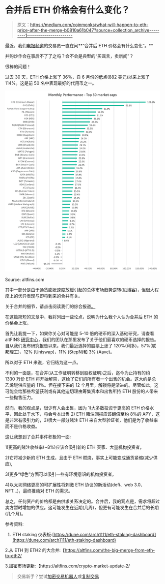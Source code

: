# 合并后 ETH 价格会有什么变化？

> 原文：<https://medium.com/coinmonks/what-will-happen-to-eth-price-after-the-merge-b0810a61b047?source=collection_archive---------1----------------------->

最近，我们[电报频道](https://t.me/altfinsofficialchat)的交易员一直在问**“合并后 ETH 价格会有什么变化”。**

并购炒作会在事后不了了之吗？会不会是典型的“买谣言，卖新闻”？

很棒的问题！

过去 30 天，ETH 价格上涨了 36%，自 6 月份的低点(882 美元)以来上涨了 114%。这是前 50 名中表现最好的代用币之一。

![](img/19a86204e81d3777c6875239cab0b721.png)

Source: altfins.com

其中一部分是由于通货膨胀速度放缓引起的总体市场趋势逆转([见博客](https://altfins.com/crypto-market-update-2/))，但很大程度上的优异表现与即将到来的合并有关。

关于合并的细节，请点击阅读我们的综合报道[。](https://altfins.com/the-big-merge-from-eth-to-eth2/)

在这篇简短的文章中，我将列出一些论点，说明为什么我个人认为合并后 ETH 的价格会上涨。

首先让我提一下，如果你关心对可能是 5-10 倍的硬币的深入基础研究，请查看 altFINS [研究中心](https://platform.altfins.com/research)，我们的团队在那里发布了关于他们最喜欢的硬币选择的报告。自从我们发布研究报告以来，我们最近选择的股票上涨了 120%(利多)，57%(联邦理工)，12% (Uniswap)，11% (StepN)和 3% (Aave)。

所以对于 ETH 来说，它归结为这一点。

不利的一面是，在合并(从工作证明转移到股权证明)之后，迄今为止持有的约 1330 万份 ETH 将开始解禁，这给了它们的所有者一个出售的机会。这大约是总乙烯醚供应量的 11%。但在接下来的 12 个月里，解锁将是渐进的。尽管如此，这可能会给那些希望获利或有其他迫切理由筹集资本和出售所持 ETH 股份的人带来一些抛售压力。

然而，我的观点是，很少有人会出售，因为 1)大多数投资于更高的 ETH 价格水平，因此处于水下，将会亏本出售 2) ETH 赌注回报应该翻倍至约 8%的 APY，这是非常有吸引力的，3)很大一部分赌注 ETH 来自大型验证者，他们是为了收益率而不是价格收益。

这让我想到了合并事件积极的一面:

1)更高的赌注收益率(~8%)应该会吸引新的 ETH 买家、大量机构投资者，

2)它将减少新的 ETH 生成，且由于 ETH 燃烧，事实上可能变成通货紧缩(减少供应),

3)更多“绿色”方面可以吸引一些有环境意识的机构投资者，

4)以太坊网络更高的可扩展性将刺激 ETH 协议的新活动(defi、web 3.0、NFT…)，最终推动对 ETH 的需求。

总之，任何资产的价格都是由供求关系决定的。合并后，我的观点是，需求将超过卖方暂时增加的供应。这可能发生在近期(几周)，但更有可能发生在合并后的长期(几个月)。

参考资料:

1.  ETH staking 仪表板:[https://dune.com/arch1111/eth-staking-dashboard](https://dune.com/arch1111/eth-staking-dashboard)

2.从 ETH 到 ETH2 的大合并:【https://altfins.com/the-big-merge-from-eth-to-eth2/ 

3.加密市场更新:【https://altfins.com/crypto-market-update-2/ 

> 交易新手？尝试[加密交易机器人](/coinmonks/crypto-trading-bot-c2ffce8acb2a)或[复制交易](/coinmonks/top-10-crypto-copy-trading-platforms-for-beginners-d0c37c7d698c)